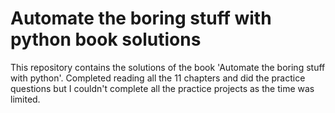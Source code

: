 # Automate the boring stuff with python book solutions

This repository contains the solutions of the book 'Automate the boring stuff with python'.
Completed reading all the 11 chapters and did the practice questions but I couldn't complete all the practice projects as the time was limited.
